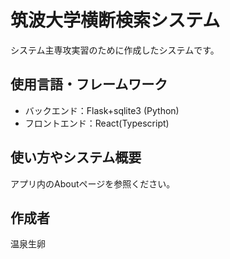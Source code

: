 # 筑波大学横断検索システム

システム主専攻実習のために作成したシステムです。

## 使用言語・フレームワーク

- バックエンド：Flask+sqlite3 (Python)  
- フロントエンド：React(Typescript)

## 使い方やシステム概要

アプリ内のAboutページを参照ください。

## 作成者

温泉生卵
